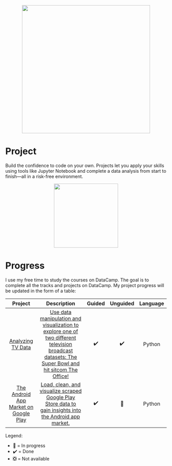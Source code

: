 <p align="center"> 
<img src="https://cdn.datacamp.com/main-app/assets/brand/logos/DataCamp_Horizontal_RGB-d196011f63ebda76dc5c9772425cf9541b8639af842d5e5476ef10f2460ed1e4.png" width="400">
</p>

# Project

Build the confidence to code on your own. Projects let you apply your skills using tools like Jupyter Notebook and complete a data analysis from start to finish—all in a risk-free environment.

<p align="center"> 
<img src="https://cdn.datacamp.com/main-app/assets/projects/projects-illustration-fb3e253ea0527cd53aafbd5ed1c4570a5c818c8deba9d0cedceb095bf64cb3fa.svg" width="200">
</p>

# Progress

I use my free time to study the courses on DataCamp. The goal is to complete all the tracks and projects on DataCamp. My project progress will be updated in the form of a table:

|                           Project                            |                         Description                          |       Guided       |      Unguided      | Language |
| :----------------------------------------------------------: | :----------------------------------------------------------: | :----------------: | :----------------: | :------: |
| [Analyzing TV Data](https://github.com/UMRKawhi/DataCamp-Project/tree/main/Analyzing%20TV%20Data) | [Use data manipulation and visualization to explore one of two different television broadcast datasets: The Super Bowl and hit sitcom The Office!](https://learn.datacamp.com/projects/tv-data) | :heavy_check_mark: | :heavy_check_mark: |  Python  |
| [The Android App Market on Google Play](https://github.com/UMRKawhi/DataCamp-Project/tree/main/The%20Android%20App%20Market%20on%20Google%20Play) | [Load, clean, and visualize scraped Google Play Store data to gain insights into the Android app market.](https://learn.datacamp.com/projects/android-app-market/guided/[object%20Object]) | :heavy_check_mark: |   :construction:   |  Python  |


Legend: 

* :construction: = In progress
* :heavy_check_mark: = Done
* :negative_squared_cross_mark: = Not available
